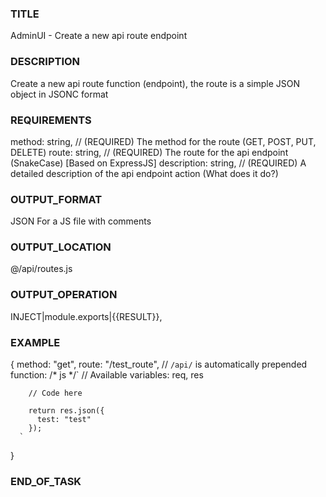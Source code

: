 ### TITLE
AdminUI - Create a new api route endpoint
### DESCRIPTION
Create a new api route function (endpoint), the route is a simple JSON object in JSONC format
### REQUIREMENTS
method: string, // (REQUIRED) The method for the route (GET, POST, PUT, DELETE)
route: string, // (REQUIRED) The route for the api endpoint (SnakeCase) [Based on ExpressJS]
description: string, // (REQUIRED) A detailed description of the api endpoint action (What does it do?)
### OUTPUT_FORMAT
JSON For a JS file with comments
### OUTPUT_LOCATION
@/api/routes.js
### OUTPUT_OPERATION
INJECT|module.exports|{{RESULT}},
### EXAMPLE
  {
      method: "get",
      route: "/test_route", // `/api/` is automatically prepended
      function: /* js */`
        // Available variables: req, res

        // Code here

        return res.json({
          test: "test"
        });
      `
  }
### END_OF_TASK